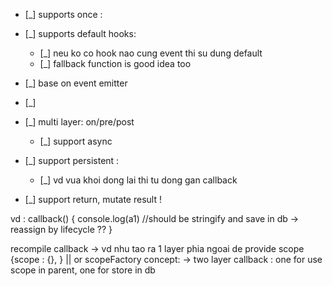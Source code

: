 * [_] supports once :
* [_] supports default hooks: 
    * [_] neu ko co hook nao cung event thi su dung default
    * [_] fallback function is good idea too
* [_] base on event emitter
* [_] 

* [_] multi layer: on/pre/post
    * [_] support async 
    
* [_] support persistent : 
    * [_] vd vua khoi dong lai thi tu dong gan callback
    
* [_] support return, mutate result !
        
vd : 
callback() {
    console.log(a1) 
    //should be stringify and save in db 
    -> reassign by lifecycle ??
}

recompile callback -> 
vd nhu tao ra 1 layer phia ngoai de provide scope
{scope : {}, } || or scopeFactory concept: ->
two layer callback : one for use scope in parent, 
one for store in db 
